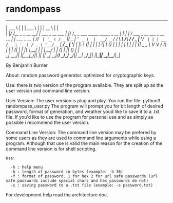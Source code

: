 # randompass
______                _                  ______                                   _   _____                           _             
| ___ \              | |                 | ___ \                                 | | |  __ \                         | |            
| |_/ /__ _ _ __   __| | ___  _ __ ___   | |_/ /_ _ ___ _____      _____  _ __ __| | | |  \/ ___ _ __   ___ _ __ __ _| |_ ___  _ __ 
|    // _` | '_ \ / _` |/ _ \| '_ ` _ \  |  __/ _` / __/ __\ \ /\ / / _ \| '__/ _` | | | __ / _ \ '_ \ / _ \ '__/ _` | __/ _ \| '__|
| |\ \ (_| | | | | (_| | (_) | | | | | | | | | (_| \__ \__ \\ V  V / (_) | | | (_| | | |_\ \  __/ | | |  __/ | | (_| | || (_) | |   
\_| \_\__,_|_| |_|\__,_|\___/|_| |_| |_| \_|  \__,_|___/___/ \_/\_/ \___/|_|  \__,_|  \____/\___|_| |_|\___|_|  \__,_|\__\___/|_|   
                                                                                                                                    
By Benjamin Burner                                                                                                                                   

About: random password generator. optimized for cryptographic keys.

Use:
there is two version of the program available. They are split up as the user version and command line version.

  User Version:
    The user version is plug and play. You run the file: python3 randompass_user.py
    The program will prompt you for bit length of desired password, format of generation, and weather youd like to save it to a .txt file.
    If you'd like to use the program for personal use and as simply as possible i recommend the user version.
    
  Command Line Version:
    The command line version may be prefered by some users as they are used to command line arguments while using a program.
    Although that use is valid the main reason for the creation of the command line version is for shell scripting.
    
    Use:
      
      -h : help menu
      -b : length of password in bytes (example: -b 36)
      -f : format of password. 1 for hex 2 for url safe passwords (url safe passwords include special chars and hex passwords do not)
      -s : saving password to a .txt file (example: -s password.txt)
      
For development help read the architecture doc.
